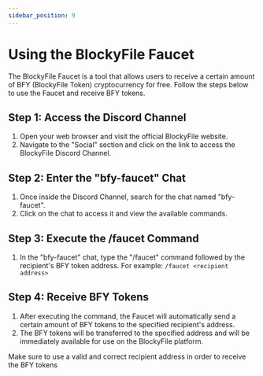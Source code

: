 ```yaml
---
sidebar_position: 9
---
```


# Using the BlockyFile Faucet

The BlockyFile Faucet is a tool that allows users to receive a certain amount of BFY (BlockyFile Token) cryptocurrency for free. Follow the steps below to use the Faucet and receive BFY tokens.

## Step 1: Access the Discord Channel

1. Open your web browser and visit the official BlockyFile website.
2. Navigate to the "Social" section and click on the link to access the BlockyFile Discord Channel.

## Step 2: Enter the "bfy-faucet" Chat

1. Once inside the Discord Channel, search for the chat named "bfy-faucet".
2. Click on the chat to access it and view the available commands.

## Step 3: Execute the /faucet Command

1. In the "bfy-faucet" chat, type the "/faucet" command followed by the recipient's BFY token address.
   For example: `/faucet <recipient address>`

## Step 4: Receive BFY Tokens

1. After executing the command, the Faucet will automatically send a certain amount of BFY tokens to the specified recipient's address.
2. The BFY tokens will be transferred to the specified address and will be immediately available for use on the BlockyFile platform.

Make sure to use a valid and correct recipient address in order to receive the BFY tokens
